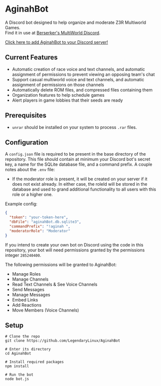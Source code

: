 # AginahBot
A Discord bot designed to help organize and moderate Z3R Multiworld Games.  
Find it in use at [Berserker's MultiWorld Discord](https://discord.gg/B5pjMYy).

[Click here to add AginahBot to your Discord server!](https://discord.com/oauth2/authorize?client_id=682767791585099776&scope=bot&permissions=285240400)

## Current Features
- Automatic creation of race voice and text channels, and automatic assignment of permissions to prevent viewing
    an opposing team's chat
- Support casual multiworld voice and text channels, and automatic assignment of permissions on those channels
- Automatically delete ROM files, and compressed files containing them
- Organization features to help schedule games
- Alert players in game lobbies that their seeds are ready

## Prerequisites
- `unrar` should be installed on your system to process `.rar` files.

## Configuration
A `config.json` file is required to be present in the base directory of the repository. This file should contain
at minimum your Discord bot's secret key, a name for the SQLite database file, and a command prefix. 
A couple notes about the `.env` file:
- If the moderator role is present, it will be created on your server if it does not exist already. In either
case, the roleId will be stored in the database and used to grand additional functionality to all users with
this role or a higher one.

Example config:
```json
{
  "token": "your-token-here",
  "dbFile": "aginahBot.db.sqlite3",
  "commandPrefix": "!aginah ",
  "moderatorRole": "Moderator"
}
```

If you intend to create your own bot on Discord using the code in this repository, your bot will need
permissions granted by the permissions integer `285240400`.

The following permissions will be granted
to AginahBot:
- Manage Roles
- Manage Channels
- Read Text Channels & See Voice Channels
- Send Messages
- Manage Messages
- Embed Links
- Add Reactions
- Move Members (Voice Channels)

## Setup
```shell script
# Clone the repo
git clone https://github.com/LegendaryLinux/AginahBot

# Enter its directory
cd AginahBot

# Install required packages
npm install

# Run the bot
node bot.js
```